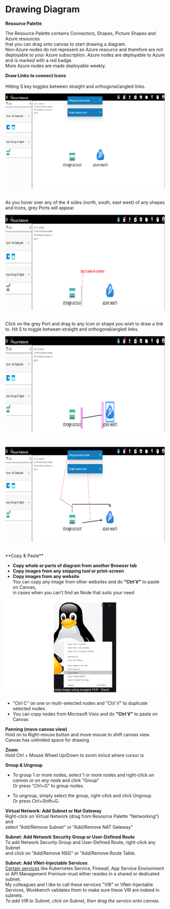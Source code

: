 # Drawing Diagram

**Resource Palette**

The Resource Palette contains Connectors, Shapes, Picture Shapes and Azure resources  
that you can drag onto canvas to start drawing a diagram.  
Non-Azure nodes do not represent an Azure resource and therefore are not deployable to your Azure subscription.
Azure nodes are deployable to Azure and is marked with a red badge.  
More Azure nodes are made deployable weekly. 

**Draw Links to connect Icons**  
<br/>
Hitting S key toggles between straight and orthogonal/angled links.  
<p align="left">
    <img src="../imgs/draw-togglelinkSO.png" width="900" height="300" />
</p>
<br/>
As you hover over any of the 4 sides (north, south, east west) of any shapes and Icons, grey Ports will appear.
<br/>  
<p align="left">
    <img src="../imgs/draw-ports.png" width="900" height="300" />
</p>
<br />
Click on the grey Port and drag to any Icon or shape you wish to draw a link to.
Hit S to toggle between straight and orthogonal/angled links.
<br/>  
<p align="left">
    <img src="../imgs/draw-portlink.png" width="900" height="300" />
</p>
<br/>  
<p align="left">
    <img src="../imgs/draw-straight_ortholinks.png" width="900" height="300" />
</p>
<br/> 
**Copy & Paste**

  * **Copy whole or parts of diagram from another Browser tab**  
  * **Copy images from any snipping tool or print-screen**
  * **Copy images from any website**  
You can copy any image from other websites and do <b>"Ctrl V"</b> to paste on Canvas,  
in cases when you can't find an Node that suits your need
<img src="./imgs/../../imgs/tutorial-copyimageotherwebsite.png" width="600" height="300" />   

  * "Ctrl C" on one or multi-selected nodes and "Ctrl V" to duplicate selected nodes.
  * You can copy nodes from Microsoft Visio and do <b>"Ctrl V"</b> to paste on Canvas  


**Panning (move canvas view)**   
Hold on to Right-mouse button and move mouse to shift canvas view. Canvas has unlimited space for drawing  

**Zoom**  
Hold Ctrl + Mouse Wheel Up/Down to zoom in/out where cursor is

**Group & Ungroup**  
* To group  1 or more nodes, select 1 or more nodes and right-click _on canvas or on any node_ and click "Group"  
Or press "Ctrl+G" to group nodes.  

* To ungroup, simply select the group, right-click and click Ungroup.  
  Or press Ctrl+Shift+G.  

**Virtual Network: Add Subnet or Nat Gateway**  
Right-click on Virtual Network (drag from Resource Palette "Networking") and  
select "Add/Remove Subnet" or "Add/Remove NAT Gateway"  

**Subnet: Add Network Security Group or User-Defined Route**  
To add Network Security Group and User-Defined Route, right-click any Subnet  
and click on "Add/Remove NSG" or "Add/Remove Route Table.  

**Subnet: Add VNet-Injectable Services**  
[Certain services](https://docs.microsoft.com/en-us/azure/virtual-network/virtual-network-for-azure-services#services-that-can-be-deployed-into-a-virtual-network) like Kubernetes Service, Firewall, App Service Environment or API Management Premium must either resides in a shared or dedicated subnet.  
My colleagues and I like to call these services "VIR" or VNet-Injectable Services, Workbench validates them to make sure these VIR are indeed in subnets.  
_To add VIR to Subnet, click on Subnet, then drag the service onto canvas._
